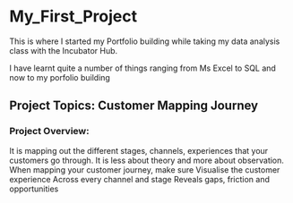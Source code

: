 # My_First_Project
This is where I started my Portfolio building while taking my data analysis class with the Incubator Hub. 

I have learnt quite a number of things ranging from Ms Excel to SQL and now to my porfolio building

## Project Topics: Customer Mapping Journey

### Project Overview: 

It is mapping out the different stages, channels, experiences that your customers go through. It is less about theory and more about observation.
When mapping your customer journey, make sure
Visualise the customer experience
Across every channel and stage
Reveals gaps, friction and opportunities
 
